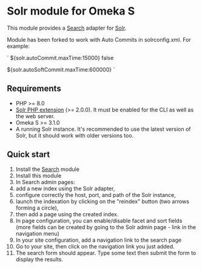 # Solr module for Omeka S

This module provides a [Search](https://github.com/biblibre/omeka-s-module-Search) adapter for [Solr](https://lucene.apache.org/solr/).

Module has been forked to work with Auto Commits in solrconfig.xml. For example:

`<autoCommit>
    <maxTime>${solr.autoCommit.maxTime:15000}</maxTime>
    <openSearcher>false</openSearcher>
</autoCommit>

<autoSoftCommit>
    <maxTime>${solr.autoSoftCommit.maxTime:600000}</maxTime>
</autoSoftCommit>`

## Requirements

- PHP >= 8.0
- [Solr PHP extension](https://pecl.php.net/package/solr) (>= 2.0.0). It must be enabled for the CLI as well as the web server.
- Omeka S >= 3.1.0
- A running Solr instance. It's recommended to use the latest version of Solr, but it should work with older versions too.

## Quick start

1. Install the [Search] module
2. Install this module
3. In Search admin pages:
  1. add a new index using the Solr adapter,
  2. configure correctly the host, port, and path of the Solr instance,
  3. launch the indexation by clicking on the "reindex" button (two arrows forming a circle),
  4. then add a page using the created index.
  5. In page configuration, you can enable/disable facet and sort fields (more fields can be created by going to the Solr admin page - link in the navigation menu)
4. In your site configuration, add a navigation link to the search page
5. Go to your site, then click on the navigation link you just added.
6. The search form should appear. Type some text then submit the form to display the results.

[Search]: https://github.com/biblibre/omeka-s-module-Search
